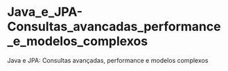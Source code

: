 # Java_e_JPA-Consultas_avancadas_performance_e_modelos_complexos
 Java e JPA: Consultas avançadas, performance e modelos complexos
